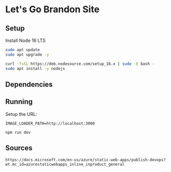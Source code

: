 # Let's Go Brandon Site

## Setup

Install Node 16 LTS

```sh
sudo apt update
sudo apt upgrade -y

curl -fsSL https://deb.nodesource.com/setup_16.x | sudo -E bash -
sudo apt install -y nodejs
```

## Dependencies


## Running

Setup the URL:

```
IMAGE_LOADER_PATH=http://localhost:3000
```

```
npm run dev
```

## Sources

```
https://docs.microsoft.com/en-us/azure/static-web-apps/publish-devops?wt.mc_id=azurestaticwebapps_inline_inproduct_general
```